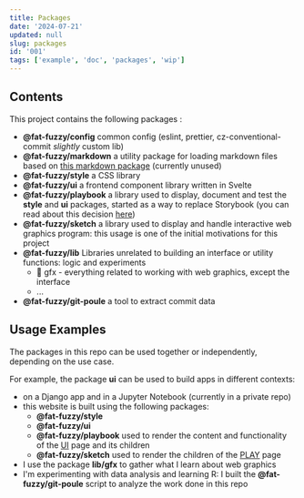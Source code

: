 ```yaml
---
title: Packages
date: '2024-07-21'
updated: null
slug: packages
id: '001'
tags: ['example', 'doc', 'packages', 'wip']
---
```


## Contents

This project contains the following packages :

- **@fat-fuzzy/config** common config (eslint, prettier, cz-conventional-commit _slightly_ custom lib)
- **@fat-fuzzy/markdown** a utility package for loading markdown files based on [this markdown package](https://github.com/bluwy/website/tree/master/packages/markdown) (currently unused)
- **@fat-fuzzy/style** a CSS library
- **@fat-fuzzy/ui** a frontend component library written in Svelte
- **@fat-fuzzy/playbook** a library used to display, document and test the **style** and **ui** packages, started as a way to replace Storybook (you can read about this decision [here](/doc/decisions/simplify-doc))
- **@fat-fuzzy/sketch** a library used to display and handle interactive web graphics program: this usage is one of the initial motivations for this project
- **@fat-fuzzy/lib** Libraries unrelated to building an interface or utility functions: logic and experiments
  - 👾 gfx - everything related to working with web graphics, except the interface
  - ...
- **@fat-fuzzy/git-poule** a tool to extract commit data

## Usage Examples

The packages in this repo can be used together or independently, depending on the use case.

For example, the package **ui** can be used to build apps in different contexts:

- on a Django app and in a Jupyter Notebook (currently in a private repo)
- this website is built using the following packages:
  - **@fat-fuzzy/style**
  - **@fat-fuzzy/ui**
  - **@fat-fuzzy/playbook** used to render the content and functionality of the [UI](/ui) page and its children
  - **@fat-fuzzy/sketch** used to render the children of the [PLAY](/play) page
- I use the package **lib/gfx** to gather what I learn about web graphics
- I'm experimenting with data analysis and learning R: I built the **@fat-fuzzy/git-poule** script to analyze the work done in this repo
